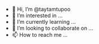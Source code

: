 - 👋 Hi, I’m @taytamtupoo
- 👀 I’m interested in ...
- 🌱 I’m currently learning ...
- 💞️ I’m looking to collaborate on ...
- 📫 How to reach me ...

<!---
taytamtupoo/taytamtupoo is a ✨ special ✨ repository because its `README.md` (this file) appears on your GitHub profile.
You can click the Preview link to take a look at your changes.
--->

